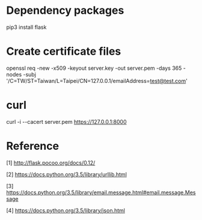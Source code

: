 # Dependency packages

pip3 install flask

# Create certificate files

openssl req -new -x509 -keyout server.key -out server.pem -days 365 -nodes -subj '/C=TW/ST=Taiwan/L=Taipei/CN=127.0.0.1/emailAddress=test@test.com'

# curl
curl -i --cacert server.pem https://127.0.0.1:8000

# Reference

[1] http://flask.pocoo.org/docs/0.12/

[2] https://docs.python.org/3.5/library/urllib.html

[3] https://docs.python.org/3.5/library/email.message.html#email.message.Message

[4] https://docs.python.org/3.5/library/json.html
